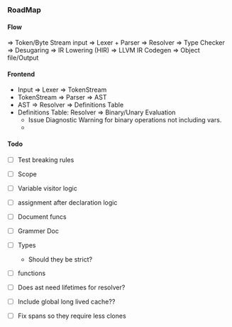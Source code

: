 ### RoadMap

#### Flow
=> Token/Byte Stream input
=> Lexer + Parser
=> Resolver
=> Type Checker
=> Desugaring
=> IR Lowering (HIR)
=> LLVM IR Codegen
=> Object file/Output

#### Frontend
- Input => Lexer => TokenStream
- TokenStream => Parser => AST
- AST => Resolver => Definitions Table
- Definitions Table: Resolver => Binary/Unary Evaluation
    - Issue Diagnostic Warning for binary operations not including vars.
    - 


#### Todo
- [ ] Test breaking rules
- [ ] Scope
- [ ] Variable visitor logic
- [ ] assignment after declaration logic
- [ ] Document funcs
- [ ] Grammer Doc
- [ ] Types
    - Should they be strict?
- [ ] functions


- [ ] Does ast need lifetimes for resolver?

- [ ] Include global long lived cache??

- [ ] Fix spans so they require less clones
